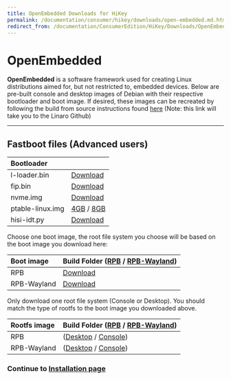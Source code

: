 ```yaml
---
title: OpenEmbedded Downloads for HiKey
permalink: /documentation/consumer/hikey/downloads/open-embedded.md.html
redirect_from: /documentation/ConsumerEdition/HiKey/Downloads/OpenEmbedded.md.html
---
```

# OpenEmbedded

**OpenEmbedded** is a software framework used for creating Linux distributions aimed for, but not restricted to, embedded devices. Below are pre-built console and desktop images of Debian with their respective bootloader and boot image. If desired, these images can be recreated by following the build from source instructions found [here](https://github.com/Linaro/documentation/blob/master/Reference-Platform/CECommon/OE.md) (Note: this link will take you to the Linaro Github)

***

## Fastboot files (Advanced users)

|   Bootloader    |   |
|:------------------|:-----------------------|
| l-loader.bin      | [Download](https://releases.linaro.org/reference-platform/embedded/hikey/latest/rpb/bootloader/l-loader.bin)           |
| fip.bin           | [Download](https://releases.linaro.org/reference-platform/embedded/hikey/latest/rpb/bootloader/fip.bin)           |
| nvme.img          | [Download](https://releases.linaro.org/reference-platform/embedded/hikey/latest/rpb/bootloader/nvme.img)           |
| ptable-linux.img  | [4GB](https://releases.linaro.org/reference-platform/embedded/hikey/latest/rpb/bootloader/ptable-linux-4g.img) / [8GB](https://releases.linaro.org/reference-platform/embedded/hikey/latest/rpb/bootloader/ptable-linux-8g.img)      |
| hisi-idt.py       | [Download](https://releases.linaro.org/reference-platform/embedded/hikey/latest/rpb/bootloader/hisi-idt.py)           |

Choose one boot image, the root file system you choose will be based on the boot image you download here:

|   Boot image    |  Build Folder ([RPB](https://releases.linaro.org/reference-platform/embedded/hikey/latest/rpb/) / [RPB-Wayland](https://releases.linaro.org/reference-platform/embedded/hikey/latest/rpb-wayland/))   |
|:------------------|:-----------------------|
| RPB    | [Download](https://releases.linaro.org/reference-platform/embedded/hikey/latest/rpb/boot*.uefi.img)   |
| RPB-Wayland    |  [Download](https://releases.linaro.org/reference-platform/embedded/hikey/latest/rpb-wayland/boot*.uefi.img)  |

Only download one root file system (Console or Desktop). You should match the type of rootfs to the boot image you downloaded above.

|   Rootfs image    |  Build Folder ([RPB](https://releases.linaro.org/reference-platform/embedded/hikey/latest/rpb/) / [RPB-Wayland](https://releases.linaro.org/reference-platform/embedded/hikey/latest/rpb-wayland/))    |
|:------------------|:----------------------------------|
| RPB  | ([Desktop](https://releases.linaro.org/reference-platform/embedded/hikey/latest/rpb/rpb-desktop-image-hikey-*.rootfs.ext4.gz) / [Console](https://releases.linaro.org/reference-platform/embedded/hikey/latest/rpb/rpb-console-image-hikey-*.rootfs.ext4.gz))    |
| RPB-Wayland  | ([Desktop](https://releases.linaro.org/reference-platform/embedded/hikey/latest/rpb-wayland/rpb-weston-image-hikey-*.rootfs.ext4.gz) / [Console](https://releases.linaro.org/reference-platform/embedded/hikey/latest/rpb-wayland/rpb-console-image-hikey-*.rootfs.ext4.gz))     |

### Continue to [Installation page](../installation/)
